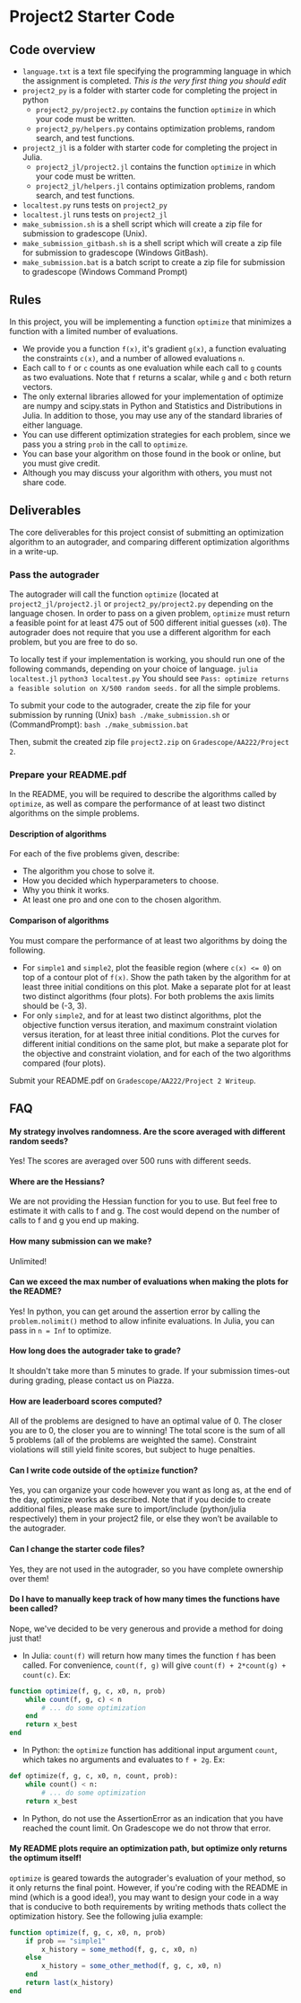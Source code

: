 # Project2 Starter Code

## Code overview
- `language.txt` is a text file specifying the programming language in which the assignment is completed. *This is the very first thing you should edit*
- `project2_py` is a folder with starter code for completing the project in python
    - `project2_py/project2.py` contains the function `optimize` in which your code must be written.
    - `project2_py/helpers.py` contains optimization problems, random search, and test functions.
- `project2_jl` is a folder with starter code for completing the project in Julia.
    - `project2_jl/project2.jl` contains the function `optimize` in which your code must be written.
    - `project2_jl/helpers.jl` contains optimization problems, random search, and test functions.
- `localtest.py` runs tests on `project2_py`
- `localtest.jl` runs tests on `project2_jl`
- `make_submission.sh` is a shell script which will create a zip file for submission to gradescope (Unix).
- `make_submission_gitbash.sh` is a shell script which will create a zip file for submission to gradescope (Windows GitBash).
- `make_submission.bat` is a batch script to create a zip file for submission to gradescope (Windows Command Prompt)


## Rules
In this project, you will be implementing a function `optimize` that minimizes a function with a limited number of evaluations.
- We provide you a function `f(x)`, it's gradient `g(x)`, a function evaluating the constraints `c(x)`, and a number of allowed evaluations `n`.
- Each call to `f` or `c` counts as one evaluation while each call to `g` counts as two evaluations. Note that `f` returns a scalar, while `g` and `c` both return vectors.
- The only external libraries allowed for your implementation of optimize are numpy and scipy.stats in Python and Statistics and Distributions in Julia. In addition to those, you may use any of the standard libraries of either language.
- You can use different optimization strategies for each problem, since we pass you a string `prob` in the call to `optimize`.
- You can base your algorithm on those found in the book or online, but you must give credit.
- Although you may discuss your algorithm with others, you must not share code.


## Deliverables

The core deliverables for this project consist of submitting an optimization algorithm to an autograder, and comparing different optimization algorithms in a write-up. 

### Pass the autograder
The autograder will call the function `optimize` (located at `project2_jl/project2.jl` or `project2_py/project2.py` depending on the language chosen. In order to pass on a given problem, `optimize` must return a feasible point for at least 475 out of 500 different initial guesses (`x0`). The autograder does not require that you use a different algorithm for each problem, but you are free to do so. 

To locally test if your implementation is working, you should run one of the following commands, depending on your choice of language. 
`julia localtest.jl`
`python3 localtest.py`
You should see `Pass: optimize returns a feasible solution on X/500 random seeds.` for all the simple problems. 

To submit your code to the autograder, create the zip file for your submission by running (Unix)
`bash ./make_submission.sh`
or (CommandPrompt):
`bash ./make_submission.bat`

Then, submit the created zip file `project2.zip` on `Gradescope/AA222/Project 2`.

### Prepare your README.pdf
In the README, you will be required to describe the algorithms called by `optimize`, as well as compare the performance of at least two distinct algorithms on the simple problems. 

#### Description of algorithms
For each of the five problems given, describe:
- The algorithm you chose to solve it.
- How you decided which hyperparameters to choose.
- Why you think it works.
- At least one pro and one con to the chosen algorithm.

#### Comparison of algorithms
You must compare the performance of at least two algorithms by doing the following.
- For `simple1` and `simple2`, plot the feasible region (where `c(x) <= 0`) on top of a contour plot of `f(x)`. Show the path taken by the algorithm for at least three initial conditions on this plot. Make a separate plot for at least two distinct algorithms (four plots). For both problems the axis limits should be (-3, 3).
- For only `simple2`, and for at least two distinct algorithms, plot the objective function versus iteration, and maximum constraint violation versus iteration, for at least three initial conditions. Plot the curves for different initial conditions on the same plot, but make a separate plot for the objective and constraint violation, and for each of the two algorithms compared (four plots). 

Submit your README.pdf on `Gradescope/AA222/Project 2 Writeup`.

## FAQ

#### My strategy involves randomness. Are the score averaged with different random seeds?
Yes! The scores are averaged over 500 runs with different seeds.

#### Where are the Hessians?
We are not providing the Hessian function for you to use. But feel free to estimate it with calls to f and g. The cost would depend on the number of calls to f and g you end up making.

#### How many submission can we make?
Unlimited!

#### Can we exceed the max number of evaluations when making the plots for the README?
Yes! In python, you can get around the assertion error by calling the `problem.nolimit()` method to allow infinite evaluations. In Julia, you can pass in `n = Inf` to optimize.

#### How long does the autograder take to grade?
It shouldn't take more than 5 minutes to grade. If your submission times-out during grading, please contact us on Piazza.

#### How are leaderboard scores computed?
All of the problems are designed to have an optimal value of 0. The closer you are to 0, the closer you are to winning! The total score is the sum of all 5 problems (all of the problems are weighted the same). Constraint violations will still yield finite scores, but subject to huge penalties.

#### Can I write code outside of the `optimize` function?
Yes, you can organize your code however you want as long as, at the end of the day, optimize works as described. Note that if you decide to create additional files, please make sure to import/include (python/julia respectively) them in your project2 file, or else they won’t be available to the autograder.

#### Can I change the starter code files?
Yes, they are not used in the autograder, so you have complete ownership over them!

#### Do I have to manually keep track of how many times the functions have been called?
Nope, we've decided to be very generous and provide a method for doing just that!

- In Julia:
`count(f)` will return how many times the function `f` has been called. For convenience, `count(f, g)` will give `count(f) + 2*count(g) + count(c)`. Ex:
```julia
function optimize(f, g, c, x0, n, prob)
    while count(f, g, c) < n
        # ... do some optimization
    end
    return x_best
end
```

- In Python: the `optimize` function has additional input argument `count`, which takes no arguments and evaluates to `f + 2g`. Ex:
```python
def optimize(f, g, c, x0, n, count, prob):
    while count() < n:
        # ... do some optimization
    return x_best
```
* In Python, do not use the AssertionError as an indication that you have reached the count limit. On Gradescope we do not throw that error.

#### My README plots require an optimization path, but optimize only returns the optimum itself!
`optimize` is geared towards the autograder's evaluation of your method, so it only returns the final point. However, if you're coding with the README in mind (which is a good idea!), you may want to design your code in a way that is conducive to both requirements by writing methods thats collect the optimization history. See the following julia example:
```julia
function optimize(f, g, c, x0, n, prob)
    if prob == "simple1"
        x_history = some_method(f, g, c, x0, n)
    else
        x_history = some_other_method(f, g, c, x0, n)
    end
    return last(x_history)
end
```

